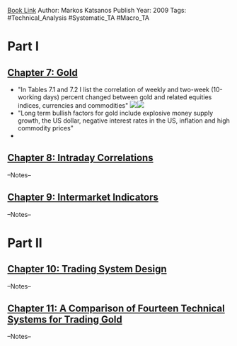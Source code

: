 
[Book Link](<file://Users/akul/Desktop/Work Work Work/books/quants/system designing/Markos Katsanos - Intermarket Trading Strategies-Wiley (2009).pdf>)
Author: Markos Katsanos
Publish Year: 2009
Tags: #Technical_Analysis #Systematic_TA #Macro_TA

# Part I

## <u>Chapter 7: Gold</u>
- "In Tables 7.1 and 7.2 I list the correlation of weekly and two-week (10-working days) percent changed between gold and related equities indices, currencies and commodities" <img src= "file:///Users/akul/Desktop/Work Work Work/Notes/Akul's Notebook/Books/Systematic TA/Appendix/Table_7.1_Gold_Correlation_with_other_assets.png"><img src= "file:///Users/akul/Desktop/Work Work Work/Notes/Akul's Notebook/Books/Systematic TA/Appendix/Table_7.2_Gold_Correlation_with_other_assets.png">
- "Long term bullish factors for gold include explosive money supply growth, the US dollar, negative interest rates in the US, inflation and high commodity prices"
- 

## <u>Chapter 8: Intraday Correlations</u>
–Notes–

## <u>Chapter 9: Intermarket Indicators</u>
–Notes–

# Part II

## <u>Chapter 10: Trading System Design</u>
–Notes–

## <u>Chapter 11: A Comparison of Fourteen Technical Systems for Trading Gold</u>
–Notes–